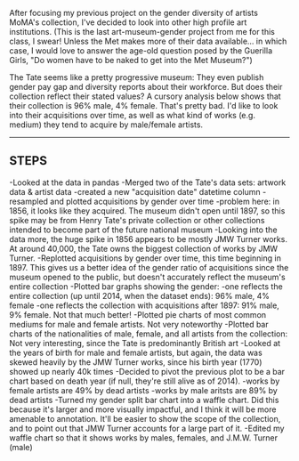 After focusing my previous project on the gender diversity of artists MoMA's collection, I've decided to look into other high profile art institutions. (This is the last art-museum-gender project from me for this class, I swear! Unless the Met makes more of their data available... in which case, I would love to answer the age-old question posed by the Guerilla Girls, "Do women have to be naked to get into the Met Museum?")

The Tate seems like a pretty progressive museum: They even publish gender pay gap and diversity reports about their workforce. But does their collection reflect their stated values? A cursory analysis below shows that their collection is 96% male, 4% female. That's pretty bad. I'd like to look into their acquisitions over time, as well as what kind of works (e.g. medium) they tend to acquire by male/female artists.

---------------
STEPS
----------------

-Looked at the data in pandas
-Merged two of the Tate's data sets: artwork data & artist data
-created a new "acquisition date" datetime column
-resampled and plotted acquisitions by gender over time
  -problem here: in 1856, it looks like they acquired. The museum didn't open until 1897, so this spike may be from Henry Tate's private collection or other collections intended to become part of the future national museum
-Looking into the data more, the huge spike in 1856 appears to be mostly JMW Turner works. At around 40,000, the Tate owns the biggest collection of works by JMW Turner.
-Replotted acquisitions by gender over time, this time beginning in 1897. This gives us a better idea of the gender ratio of acquisitions since the museum opened to the public, but doesn't accurately reflect the museum's entire collection
-Plotted bar graphs showing the gender:
  -one reflects the entire collection (up until 2014, when the dataset ends): 96% male, 4% female
  -one reflects the collection with acquisitions after 1897: 91% male, 9% female. Not that much better!
-Plotted pie charts of most common mediums for male and female artists. Not very noteworthy
-Plotted bar charts of the nationalities of male, female, and all artists from the collection: Not very interesting, since the Tate is predominantly British art
-Looked at the years of birth for male and female artists, but again, the data was skewed heavily by the JMW Turner works, since his birth year (1770) showed up nearly 40k times
-Decided to pivot the previous plot to be a bar chart based on death year (if null, they're still alive as of 2014). 
  -works by female artists are 49% by dead artists
  -works by male aritsts are 89% by dead artists
-Turned my gender split bar chart into a waffle chart. Did this because it's larger and more visually impactful, and I think it will be more amenable to annotation. It'll be easier to show the scope of the collection, and to point out that JMW Turner accounts for a large part of it.
-Edited my waffle chart so that it shows works by males, females, and J.M.W. Turner (male)